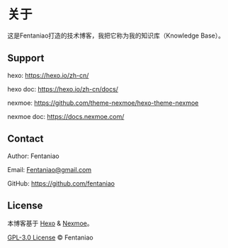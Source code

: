# 关于

这是Fentaniao打造的技术博客，我把它称为我的知识库（Knowledge Base）。

## Support

hexo: https://hexo.io/zh-cn/

hexo doc: https://hexo.io/zh-cn/docs/

nexmoe: https://github.com/theme-nexmoe/hexo-theme-nexmoe

nexmoe doc: https://docs.nexmoe.com/

## Contact

Author: Fentaniao

Email: [Fentaniao@gmail.com](mailto:Fentaniao@gmail.com)

GitHub: https://github.com/fentaniao

## License

本博客基于 [Hexo](http://hexo.io/) & [Nexmoe](https://github.com/theme-nexmoe/hexo-theme-nexmoe)。

[GPL-3.0 License](https://github.com/Fentaniao/Fentaniao.github.io/blob/main/LICENSE) © Fentaniao